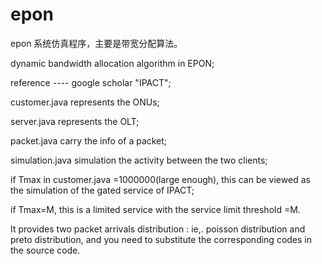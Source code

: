 # epon
epon 系统仿真程序，主要是带宽分配算法。


dynamic bandwidth allocation algorithm in EPON;

reference ---- google scholar "IPACT";

customer.java represents the ONUs;

server.java represents the OLT;

packet.java carry the info of a packet;

simulation.java simulation the activity between the two clients;

if Tmax in customer.java =1000000(large enough), this can be viewed as the simulation of the gated service of IPACT;

if Tmax=M, this is a limited service with the service limit threshold =M.

It provides two packet arrivals distribution : ie,. poisson distribution and preto distribution, and you need to substitute the corresponding codes in the source code.
